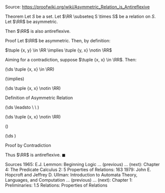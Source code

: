 # 

Source: https://proofwiki.org/wiki/Asymmetric_Relation_is_Antireflexive

Theorem
Let $S$ be a set.
Let $\RR \subseteq S \times S$ be a relation on $S$.
Let $\RR$ be asymmetric.

Then $\RR$ is also antireflexive.


Proof
Let $\RR$ be asymmetric.
Then, by definition:

$\tuple {x, y} \in \RR \implies \tuple {y, x} \notin \RR$

Aiming for a contradiction, suppose $\tuple {x, x} \in \RR$.
Then:














\(\ds \tuple {x, x} \in \RR\)

\(\implies\)







\(\ds \tuple {x, x} \notin \RR\)





Definition of Asymmetric Relation








\(\ds \leadsto \ \ \)





\(\ds \tuple {x, x} \notin \RR\)

\(\)







\(\ds \)





Proof by Contradiction



Thus $\RR$ is antireflexive.
$\blacksquare$


Sources
1965: E.J. Lemmon: Beginning Logic ... (previous) ... (next): Chapter $4$: The Predicate Calculus $2$: $5$ Properties of Relations: $163$
1979: John E. Hopcroft and Jeffrey D. Ullman: Introduction to Automata Theory, Languages, and Computation ... (previous) ... (next): Chapter $1$: Preliminaries: $1.5$ Relations: Properties of Relations




